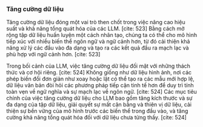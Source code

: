 ### **Tăng cường dữ liệu**

Tăng cường dữ liệu đóng một vai trò then chốt trong việc nâng cao hiệu suất và khả năng tổng quát hóa của các LLM. [cite: 523] Bằng cách mở rộng tập dữ liệu huấn luyện một cách nhân tạo, chúng ta có thể cho mô hình tiếp xúc với nhiều biến thể ngôn ngữ và ngữ cảnh hơn, từ đó cải thiện khả năng xử lý các đầu vào đa dạng và tạo ra các kết quả đầu ra mạch lạc và phù hợp với ngữ cảnh hơn. [cite: 523]

Trong bối cảnh của LLM, việc tăng cường dữ liệu đối mặt với những thách thức và cơ hội riêng. [cite: 524] Không giống như dữ liệu hình ảnh, nơi các phép biến đổi đơn giản như xoay hoặc lật có thể tạo ra các mẫu mới hợp lệ, dữ liệu văn bản đòi hỏi các phương pháp tiếp cận tinh tế hơn để duy trì tính toàn vẹn về ngữ nghĩa và sự mạch lạc về ngôn ngữ. [cite: 524] Các mục tiêu chính của việc tăng cường dữ liệu cho LLM bao gồm tăng kích thước và sự đa dạng của tập dữ liệu, giải quyết sự mất cân bằng và thiên vị dữ liệu, cải thiện sự bền vững của mô hình trước các biến thể trong đầu vào, và tăng cường khả năng tổng quát hóa đối với dữ liệu chưa từng thấy. [cite: 524]

